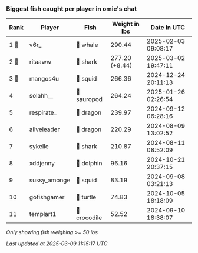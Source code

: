 ### Biggest fish caught per player in omie's chat
| Rank | Player | Fish | Weight in lbs | Date in UTC |
|------|--------|-----------|---------|-----|
| 1 🥇  | v6r_ | 🐳 whale | 290.44 | 2025-02-03 09:08:17 |
| 2 🥈  | ritaaww | 🦈 shark | 277.20 (+8.44) | 2025-03-02 19:47:11 |
| 3 🥉  | mangos4u | 🦑 squid | 266.36 | 2024-12-24 20:11:13 |
| 4  | solahh__ | 🦕 sauropod | 264.24 | 2025-01-26 02:26:54 |
| 5  | respirate_ | 🐉 dragon | 239.97 | 2024-09-12 06:28:16 |
| 6  | aliveleader | 🐉 dragon | 220.29 | 2024-08-09 13:02:52 |
| 7  | sykelle | 🦈 shark | 210.87 | 2024-08-11 08:52:09 |
| 8  | xddjenny | 🐬 dolphin | 96.16 | 2024-10-21 20:37:15 |
| 9  | sussy_amonge | 🦑 squid | 83.19 | 2024-09-08 03:21:13 |
| 10  | gofishgamer | 🐢 turtle | 74.83 | 2024-10-05 18:18:09 |
| 11  | templart1 | 🐊 crocodile | 52.52 | 2024-09-10 18:38:07 |

_Only showing fish weighing >= 50 lbs_

_Last updated at 2025-03-09 11:15:17 UTC_